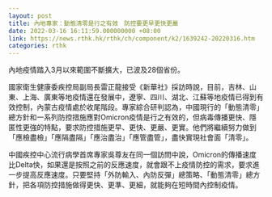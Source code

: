 ```yaml
---
layout: post
title: 內地專家：動態清零是行之有效　防控要更早更快更嚴
date: 2022-03-16 16:11:59.000000000 +08:00
link: https://news.rthk.hk/rthk/ch/component/k2/1639242-20220316.htm
categories: rthk
---
```


內地疫情踏入3月以來範圍不斷擴大，已波及28個省份。

國家衛生健康委疾控局副局長雷正龍接受《新華社》採訪時說，目前，吉林、山東、上海、廣東等地疫情還在發展中，遼寧、四川、湖北、江蘇等地疫情已得到有效控制，內蒙古疫情處於收尾階段。專家綜合研判認為，中國現行的「動態清零」總方針和一系列防控措施應對Omicron疫情是行之有效的，但病毒傳播更快、隱匿性更強的特點，要求防控措施更早、更快、更嚴、更實。他們將繼續努力做到「應檢盡檢」「應隔盡隔」「應治盡治」「應管盡管」，盡快實現社會面「清零」。

中國疾控中心流行病學首席專家吳尊友在同一個訪問中說，Omicron的傳播速度比Delta快，如果還是按照之前的反應速度，就會跟不上疫情防控的需求，要求進一步提高反應速度。只要堅持「外防輸入、內防反彈」總策略、「動態清零」總方針，把各項防控措施做得更快、更準、更細，就能夠在短時間內控制疫情。
